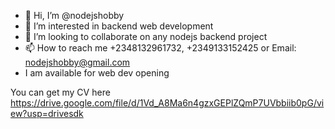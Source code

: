 - 👋 Hi, I’m @nodejshobby
- 👀 I’m interested in backend web development 
- 💞️ I’m looking to collaborate on any nodejs backend project
- 📫 How to reach me +2348132961732, +2349133152425 or Email: nodejshobby@gmail.com
- I am available for web dev opening


You can get my CV here https://drive.google.com/file/d/1Vd_A8Ma6n4gzxGEPlZQmP7UVbbiib0pG/view?usp=drivesdk
<!---
nodejshobby/nodejshobby is a ✨ special ✨ repository because its `README.md` (this file) appears on your GitHub profile.
You can click the Preview link to take a look at your changes.
--->
